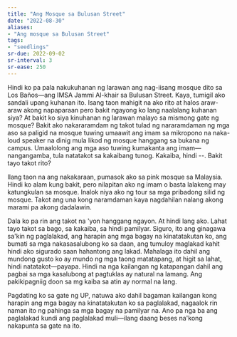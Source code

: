 ```yaml
---
title: "Ang Mosque sa Bulusan Street"
date: "2022-08-30"
aliases:
- "Ang mosque sa Bulusan Street"
tags:
- "seedlings"
sr-due: 2022-09-02
sr-interval: 3
sr-ease: 250
---
```


Hindi ko pa pala nakukuhanan ng larawan ang nag-iisang mosque dito sa Los Baños—ang IMSA Jammi Al-khair sa Bulusan Street. Kaya, tumigil ako sandali upang kuhanan ito. Isang taon mahigit na ako rito at halos araw-araw akong napaparaan pero bakit ngayong ko lang naalalang kuhanan siya? At bakit ko siya kinuhanan ng larawan malayo sa mismong gate ng mosque? Bakit ako nakararamdam ng takot tulad ng nararamdaman ng mga aso sa paligid na mosque tuwing umaawit ang imam sa mikropono na naka-loud speaker na dinig mula likod ng mosque hanggang sa bukana ng campus. Umaalolong ang mga aso tuwing kumakanta ang imam—nangangamba, tula natatakot sa kakaibang tunog. Kakaiba, hindi --. Bakit tayo takot rito?

Ilang taon na ang nakakaraan, pumasok ako sa pink mosque sa Malaysia. Hindi ko alam kung bakit, pero nilapitan ako ng imam o basta lalakeng may katungkulan sa mosque. Inalok niya ako ng tour sa mga pribadong silid ng mosque. Takot ang una kong naramdaman kaya nagdahilan nalang akong marami pa akong dadalawin.

Dala ko pa rin ang takot na 'yon hanggang ngayon. At hindi lang ako. Lahat tayo takot sa bago, sa kakaiba, sa hindi pamilyar. Siguro, ito ang ginagawa sa'kin ng paglalakad, ang harapin ang mga bagay na kinatatakutan ko, ang bumati sa mga nakasasalubong ko sa daan, ang tumuloy maglakad kahit hindi ako sigurado saan hahantong ang lakad. Mahalaga ito dahil ang mundong gusto ko ay mundo ng mga taong matatapang, at higit sa lahat, hindi natatakot—payapa. Hindi na nga kailangan ng katapangan dahil ang pagbai sa mga kasalubong at pagtuklas ay natural na lamang. Ang pakikipagniig doon sa mg kaiba sa atin ay normal na lang.

Pagdating ko sa gate ng UP, natuwa ako dahil bagaman kailangan kong harapin ang mga bagay na kinatatakutan ko sa paglalakad, nagaalok rin naman ito ng pahinga sa mga bagay na pamilyar na. Ano pa nga ba ang paglalakad kundi ang paglalakad muli—ilang daang beses na'kong nakapunta sa gate na ito.